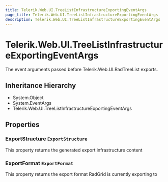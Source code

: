 ```yaml
---
title: Telerik.Web.UI.TreeListInfrastructureExportingEventArgs
page_title: Telerik.Web.UI.TreeListInfrastructureExportingEventArgs
description: Telerik.Web.UI.TreeListInfrastructureExportingEventArgs
---
```


# Telerik.Web.UI.TreeListInfrastructureExportingEventArgs

The event arguments passed before Telerik.Web.UI.RadTreeList exports.

## Inheritance Hierarchy

* System.Object
* System.EventArgs
* Telerik.Web.UI.TreeListInfrastructureExportingEventArgs

## Properties

###  ExportStructure `ExportStructure`

This property returns the generated export infrastructure content

###  ExportFormat `ExportFormat`

This property returns the export format RadGrid is currently exporting to

